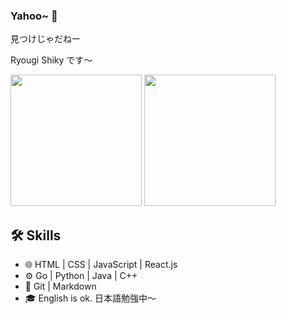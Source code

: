 <!--
**ryougi-shiky/ryougi-shiky** is a ✨ _special_ ✨ repository because its `README.md` (this file) appears on your GitHub profile.

Here are some ideas to get you started:

- 🔭 I’m currently working on ...
- 🌱 I’m currently learning ...
- 👯 I’m looking to collaborate on ...
- 🤔 I’m looking for help with ...
- 💬 Ask me about ...
- 📫 How to reach me: ...
- 😄 Pronouns: ...
- ⚡ Fun fact: ...
-->

### Yahoo~ 👋 
見つけじゃだねー

Ryougi Shiky です〜

<div>
  <span> </span>
  <img height="210px" src="https://github-readme-stats.vercel.app/api?username=ryougi-shiky&theme=buefy" />
  <span> </span>
  <img height="210px" src="https://github-readme-stats.vercel.app/api/top-langs/?username=ryougi-shiky&hide=javascript,Jupyter%20Notebook&layout=compact&langs_count=8&theme=flag-india" />
  <span> </span>
</div>

## 🛠 Skills
- 🌐 HTML | CSS | JavaScript | React.js
- ⚙️ Go | Python | Java | C++
- 🔧 Git | Markdown
- 🎓 English is ok. 日本語勉強中〜


